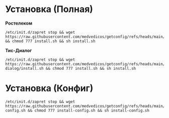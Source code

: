 # Установка (Полная)

**Ростелеком**
```
/etc/init.d/zapret stop && wget https://raw.githubusercontent.com/medvedicos/getconfig/refs/heads/main/install.sh && chmod 777 install.sh && sh install.sh
```
**Тис-Диалог**
```
/etc/init.d/zapret stop && wget https://raw.githubusercontent.com/medvedicos/getconfig/refs/heads/main/kaliningrad/tis-dialog/install.sh && chmod 777 install.sh && sh install.sh
```

# Установка (Конфиг)

```
/etc/init.d/zapret stop && wget https://raw.githubusercontent.com/medvedicos/getconfig/refs/heads/main/install-config.sh && chmod 777 install-config.sh && sh install-config.sh
```
